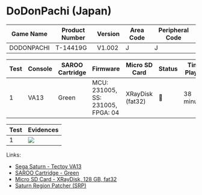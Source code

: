 # DoDonPachi (Japan)

| Game Name  | Product Number | Version | Area Code | Peripheral Code |
| ---------- | -------------- | ------- | --------- | --------------- |
| DODONPACHI | T-14419G       | V1.002  | J         | J               |

| Test | Console | SAROO Cartridge | Firmware                          | Micro SD Card    | Status | Time Played |
| ---- | ------- | --------------- | --------------------------------- | ---------------- | ------ | ----------- |
| 1    | VA13    | Green           | MCU: 231005, SS: 231005, FPGA: 04 | XRayDisk (fat32) | :100:  | 38 minutes  |

| Test | Evidences                                                                                        |
| ---- | ------------------------------------------------------------------------------------------------ |
| 1    | [![](https://img.youtube.com/vi/1yTMAnHpjGA/0.jpg)](https://www.youtube.com/watch?v=1yTMAnHpjGA) |

Links:

- [Sega Saturn - Tectoy VA13](../../../../Info/Consoles/VA13/README.md)
- [SAROO Cartridge - Green](../../../../Info/Cartridges/RetroGameParadiseStore/1.32F/README.md)
- [Micro SD Card - XRayDisk, 128 GB, fat32](../../../../Info/SdCards/XRayDisk/128GB/fat32/README.md)
- [Saturn Region Patcher (SRP)](https://segaxtreme.net/resources/saturn-region-patcher.81/download)
